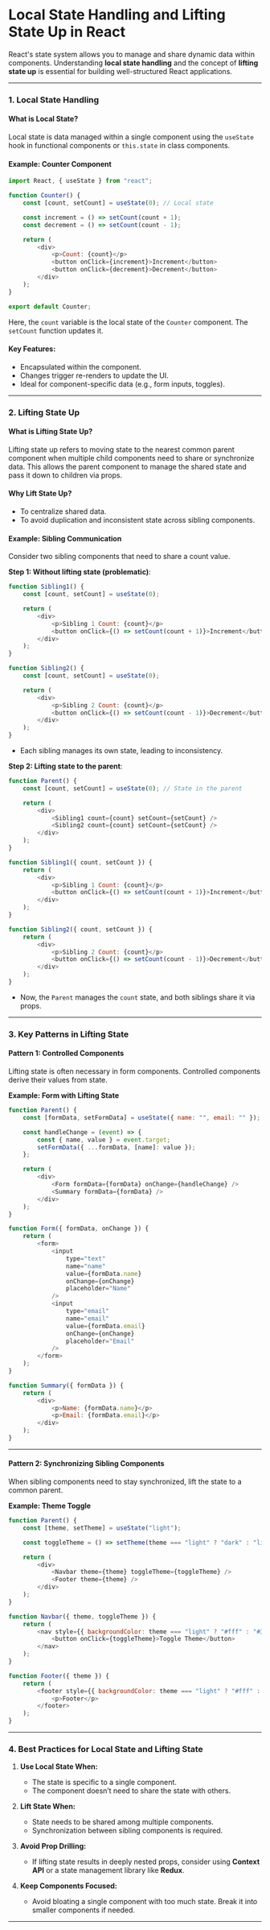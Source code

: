 # **Local State Handling and Lifting State Up in React**

React's state system allows you to manage and share dynamic data within components. Understanding **local state handling** and the concept of **lifting state up** is essential for building well-structured React applications.

---

### **1. Local State Handling**

#### **What is Local State?**

Local state is data managed within a single component using the `useState` hook in functional components or `this.state` in class components.

#### **Example: Counter Component**

```javascript
import React, { useState } from "react";

function Counter() {
	const [count, setCount] = useState(0); // Local state

	const increment = () => setCount(count + 1);
	const decrement = () => setCount(count - 1);

	return (
		<div>
			<p>Count: {count}</p>
			<button onClick={increment}>Increment</button>
			<button onClick={decrement}>Decrement</button>
		</div>
	);
}

export default Counter;
```

Here, the `count` variable is the local state of the `Counter` component. The `setCount` function updates it.

#### **Key Features:**

- Encapsulated within the component.
- Changes trigger re-renders to update the UI.
- Ideal for component-specific data (e.g., form inputs, toggles).

---

### **2. Lifting State Up**

#### **What is Lifting State Up?**

Lifting state up refers to moving state to the nearest common parent component when multiple child components need to share or synchronize data. This allows the parent component to manage the shared state and pass it down to children via props.

#### **Why Lift State Up?**

- To centralize shared data.
- To avoid duplication and inconsistent state across sibling components.

#### **Example: Sibling Communication**

Consider two sibling components that need to share a count value.

**Step 1: Without lifting state (problematic)**:

```javascript
function Sibling1() {
	const [count, setCount] = useState(0);

	return (
		<div>
			<p>Sibling 1 Count: {count}</p>
			<button onClick={() => setCount(count + 1)}>Increment</button>
		</div>
	);
}

function Sibling2() {
	const [count, setCount] = useState(0);

	return (
		<div>
			<p>Sibling 2 Count: {count}</p>
			<button onClick={() => setCount(count - 1)}>Decrement</button>
		</div>
	);
}
```

- Each sibling manages its own state, leading to inconsistency.

**Step 2: Lifting state to the parent**:

```javascript
function Parent() {
	const [count, setCount] = useState(0); // State in the parent

	return (
		<div>
			<Sibling1 count={count} setCount={setCount} />
			<Sibling2 count={count} setCount={setCount} />
		</div>
	);
}

function Sibling1({ count, setCount }) {
	return (
		<div>
			<p>Sibling 1 Count: {count}</p>
			<button onClick={() => setCount(count + 1)}>Increment</button>
		</div>
	);
}

function Sibling2({ count, setCount }) {
	return (
		<div>
			<p>Sibling 2 Count: {count}</p>
			<button onClick={() => setCount(count - 1)}>Decrement</button>
		</div>
	);
}
```

- Now, the `Parent` manages the `count` state, and both siblings share it via props.

---

### **3. Key Patterns in Lifting State**

#### **Pattern 1: Controlled Components**

Lifting state is often necessary in form components. Controlled components derive their values from state.

**Example: Form with Lifting State**

```javascript
function Parent() {
	const [formData, setFormData] = useState({ name: "", email: "" });

	const handleChange = (event) => {
		const { name, value } = event.target;
		setFormData({ ...formData, [name]: value });
	};

	return (
		<div>
			<Form formData={formData} onChange={handleChange} />
			<Summary formData={formData} />
		</div>
	);
}

function Form({ formData, onChange }) {
	return (
		<form>
			<input
				type="text"
				name="name"
				value={formData.name}
				onChange={onChange}
				placeholder="Name"
			/>
			<input
				type="email"
				name="email"
				value={formData.email}
				onChange={onChange}
				placeholder="Email"
			/>
		</form>
	);
}

function Summary({ formData }) {
	return (
		<div>
			<p>Name: {formData.name}</p>
			<p>Email: {formData.email}</p>
		</div>
	);
}
```

---

#### **Pattern 2: Synchronizing Sibling Components**

When sibling components need to stay synchronized, lift the state to a common parent.

**Example: Theme Toggle**

```javascript
function Parent() {
	const [theme, setTheme] = useState("light");

	const toggleTheme = () => setTheme(theme === "light" ? "dark" : "light");

	return (
		<div>
			<Navbar theme={theme} toggleTheme={toggleTheme} />
			<Footer theme={theme} />
		</div>
	);
}

function Navbar({ theme, toggleTheme }) {
	return (
		<nav style={{ backgroundColor: theme === "light" ? "#fff" : "#333" }}>
			<button onClick={toggleTheme}>Toggle Theme</button>
		</nav>
	);
}

function Footer({ theme }) {
	return (
		<footer style={{ backgroundColor: theme === "light" ? "#fff" : "#333" }}>
			<p>Footer</p>
		</footer>
	);
}
```

---

### **4. Best Practices for Local State and Lifting State**

1. **Use Local State When:**

   - The state is specific to a single component.
   - The component doesn’t need to share the state with others.

2. **Lift State When:**

   - State needs to be shared among multiple components.
   - Synchronization between sibling components is required.

3. **Avoid Prop Drilling:**

   - If lifting state results in deeply nested props, consider using **Context API** or a state management library like **Redux**.

4. **Keep Components Focused:**
   - Avoid bloating a single component with too much state. Break it into smaller components if needed.

---

